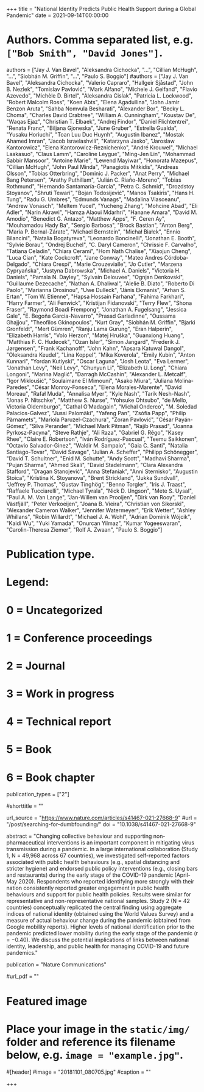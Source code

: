 +++
title = "National Identity Predicts Public Health Support during a Global Pandemic"
date = 2021-09-14T00:00:00

# Authors. Comma separated list, e.g. `["Bob Smith", "David Jones"]`.
authors = ["Jay J. Van Bavel", "Aleksandra Cichocka", "...",  "Cillian McHugh", "...", "Siobhán M. Griffin", "...", "Paulo S. Boggio"]
#authors = ["Jay J. Van Bavel", "Aleksandra Cichocka", "Valerio Capraro", "Hallgeir Sjåstad", "John B. Nezlek", "Tomislav Pavlović", "Mark Alfano", "Michele J. Gelfand", "Flavio Azevedo", "Michèle D. Birtel", "Aleksandra Cislak", "Patricia L. Lockwood", "Robert Malcolm Ross", "Koen Abts", "Elena Agadullina", "John Jamir Benzon Aruta", "Sahba Nomvula Besharati", "Alexander Bor", "Becky L. Choma", "Charles David Crabtree", "William A. Cunningham", "Koustav De", "Waqas Ejaz", "Christian T. Elbaek", "Andrej Findor", "Daniel Flichtentrei", "Renata Franc", "Biljana Gjoneska", "June Gruber", "Estrella Gualda", "Yusaku Horiuchi", "Toan Luu Duc Huynh", "Augustin Ibanez", "Mostak Ahamed Imran", "Jacob Israelashvili", "Katarzyna Jasko", "Jaroslaw Kantorowicz", "Elena Kantorowicz-Reznichenko", "André Krouwel", "Michael Laakasuo", "Claus Lamm", "Caroline Leygue", "Ming-Jen Lin", "Mohammad Sabbir Mansoor", "Antoine Marie", "Lewend Mayiwar", "Honorata Mazepus", "Cillian McHugh", "John Paul Minda", "Panagiotis Mitkidis", "Andreas Olsson", "Tobias Otterbring", "Dominic J. Packer", "Anat Perry", "Michael Bang Petersen", "Arathy Puthillam", "Julián C. Riaño-Moreno", "Tobias Rothmund", "Hernando Santamaría-García", "Petra C. Schmid", "Drozdstoy Stoyanov", "Shruti Tewari", "Bojan Todosijević", "Manos Tsakiris", "Hans H. Tung", "Radu G. Umbreș", "Edmunds Vanags", "Madalina Vlasceanu", "Andrew Vonasch", "Meltem Yucel", "Yucheng Zhang", "Mohcine Abad", "Eli Adler", "Narin Akrawi", "Hamza Alaoui Mdarhri", "Hanane Amara", "David M. Amodio", "Benedict G. Antazo", "Matthew Apps", "F. Ceren Ay", "Mouhamadou Hady Ba", "Sergio Barbosa", "Brock Bastian", "Anton Berg", "Maria P. Bernal-Zárate", "Michael Bernstein", "Michał Białek", "Ennio Bilancini", "Natalia Bogatyreva", "Leonardo Boncinelli", "Jonathan E. Booth", "Sylvie Borau", "Ondrej Buchel", "C. Daryl Cameron", "Chrissie F. Carvalho", "Tatiana Celadin", "Chiara Cerami", "Hom Nath Chalise", "Xiaojun Cheng", "Luca Cian", "Kate Cockcroft", "Jane Conway", "Mateo Andres Córdoba-Delgado", "Chiara Crespi", "Marie Crouzevialle", "Jo Cutler", "Marzena Cypryańska", "Justyna Dabrowska", "Michael A. Daniels", "Victoria H. Daniels", "Pamala N. Dayley", "Sylvain Delouvee", "Ognjan Denkovski", "Guillaume Dezecache", "Nathan A. Dhaliwal", "Alelie B. Diato", "Roberto Di Paolo", "Marianna Drosinou", "Uwe Dulleck", "Jānis Ekmanis", "Arhan S. Ertan", "Tom W. Etienne", "Hapsa Hossain Farhana", "Fahima Farkhari", "Harry Farmer", "Ali Fenwick", "Kristijan Fidanovski", "Terry Flew", "Shona Fraser", "Raymond Boadi Frempong", "Jonathan A. Fugelsang", "Jessica Gale", "E. Begoña Garcia-Navarro", "Prasad Garladinne", "Oussama Ghajjou", "Theofilos Gkinopoulos", "Kurt Gray", "Siobhán M. Griffin", "Bjarki Gronfeldt", "Mert Gümren", "Ranju Lama Gurung", "Eran Halperin", "Elizabeth Harris", "Volo Herzon", "Matej Hruška", "Guanxiong Huang", "Matthias F. C. Hudecek", "Ozan Isler", "Simon Jangard", "Frederik J. Jørgensen", "Frank Kachanoff", "John Kahn", "Apsara Katuwal Dangol", "Oleksandra Keudel", "Lina Koppel", "Mika Koverola", "Emily Kubin", "Anton Kunnari", "Yordan Kutiyski", "Oscar Laguna", "Josh Leota", "Eva Lermer", "Jonathan Levy", "Neil Levy", "Chunyun Li", "Elizabeth U. Long", "Chiara Longoni", "Marina Maglić", "Darragh McCashin", "Alexander L. Metcalf", "Igor Mikloušić", "Soulaimane El Mimouni", "Asako Miura", "Juliana Molina-Paredes", "César Monroy-Fonseca", "Elena Morales-Marente", "David Moreau", "Rafał Muda", "Annalisa Myer", "Kyle Nash", "Tarik Nesh-Nash", "Jonas P. Nitschke", "Matthew S. Nurse", "Yohsuke Ohtsubo", "de Mello, Victoria Oldemburgo", "Cathal O’Madagain", "Michal Onderco", "M. Soledad Palacios-Galvez", "Jussi Palomäki", "Yafeng Pan", "Zsófia Papp", "Philip Pärnamets", "Mariola Paruzel-Czachura", "Zoran Pavlović", "César Payán-Gómez", "Silva Perander", "Michael Mark Pitman", "Rajib Prasad", "Joanna Pyrkosz-Pacyna", "Steve Rathje", "Ali Raza", "Gabriel G. Rêgo", "Kasey Rhee", "Claire E. Robertson", "Iván Rodríguez-Pascual", "Teemu Saikkonen", "Octavio Salvador-Ginez", "Waldir M. Sampaio", "Gaia C. Santi", "Natalia Santiago-Tovar", "David Savage", "Julian A. Scheffer", "Philipp Schönegger", "David T. Schultner", "Enid M. Schutte", "Andy Scott", "Madhavi Sharma", "Pujan Sharma", "Ahmed Skali", "David Stadelmann", "Clara Alexandra Stafford", "Dragan Stanojević", "Anna Stefaniak", "Anni Sternisko", "Augustin Stoica", "Kristina K. Stoyanova", "Brent Strickland", "Jukka Sundvall", "Jeffrey P. Thomas", "Gustav Tinghög", "Benno Torgler", "Iris J. Traast", "Raffaele Tucciarelli", "Michael Tyrala", "Nick D. Ungson", "Mete S. Uysal", "Paul A. M. Van Lange", "Jan-Willem van Prooijen", "Dirk van Rooy", "Daniel Västfjäll", "Peter Verkoeijen", "Joana B. Vieira", "Christian von Sikorski", "Alexander Cameron Walker", "Jennifer Watermeyer", "Erik Wetter", "Ashley Whillans", "Robin Willardt", "Michael J. A. Wohl", "Adrian Dominik Wójcik", "Kaidi Wu", "Yuki Yamada", "Onurcan Yilmaz", "Kumar Yogeeswaran", "Carolin-Theresa Ziemer", "Rolf A. Zwaan", "Paulo S. Boggio"]

# Publication type.
# Legend:
# 0 = Uncategorized
# 1 = Conference proceedings
# 2 = Journal
# 3 = Work in progress
# 4 = Technical report
# 5 = Book
# 6 = Book chapter
publication_types = ["2"]

#shorttitle = ""

url_source = "https://www.nature.com/articles/s41467-021-27668-9"
#url = "/post/searching-for-dumbfounding/"
doi = "10.1038/s41467-021-27668-9"

abstract = "Changing collective behaviour and supporting non-pharmaceutical interventions is an important component in mitigating virus transmission during a pandemic. In a large international collaboration (Study 1, N = 49,968 across 67 countries), we investigated self-reported factors associated with public health behaviours (e.g., spatial distancing and stricter hygiene) and endorsed public policy interventions (e.g., closing bars and restaurants) during the early stage of the COVID-19 pandemic (April-May 2020). Respondents who reported identifying more strongly with their nation consistently reported greater engagement in public health behaviours and support for public health policies. Results were similar for representative and non-representative national samples. Study 2 (N = 42 countries) conceptually replicated the central finding using aggregate indices of national identity (obtained using the World Values Survey) and a measure of actual behaviour change during the pandemic (obtained from Google mobility reports). Higher levels of national identification prior to the pandemic predicted lower mobility during the early stage of the pandemic (r = −0.40). We discuss the potential implications of links between national identity, leadership, and public health for managing COVID-19 and future pandemics."

publication = "Nature Communications"

#url_pdf = ""

# Featured image
# Place your image in the `static/img/` folder and reference its filename below, e.g. `image = "example.jpg"`.
#[header]
#image = "20181101_080705.jpg"
#caption = ""


+++
